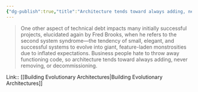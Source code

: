 ```yaml
---
{"dg-publish":true,"title":"Architecture tends toward always adding, never removing, or decommissioning.","tags":["quotes"],"date":"2022-12-04T17:03:36+03:00","permalink":"/quotes/202212041703/","dgHomeLink":false,"dgPassFrontmatter":true}
---
```



> One other aspect of technical debt impacts many initially successful projects, elucidated again by Fred Brooks, when he refers to the second system syndrome—the tendency of small, elegant, and successful systems to evolve into giant, feature-laden monstrosities due to inflated expectations. Business people hate to throw away functioning code, so architecture tends toward always adding, never removing, or decommissioning.

Link:: [[Building Evolutionary Architectures|Building Evolutionary Architectures]]

